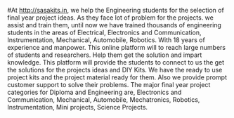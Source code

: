 #At http://sasakits.in, we help the Engineering students for the selection of final year project ideas. As they face lot of problem for the projects.
we assist and train them, until now we have trained thousands of engineering students in the areas of Electrical, Electronics and Communication, Instrumentation, Mechanical, Automobile, Robotics.
With 18 years of experience and manpower. This online platform will to reach large numbers of students and researchers. Help them get the solution and impart knowledge. This platform will provide the students to connect to us the get the solutions for the projects ideas and DIY Kits.
We have the ready to use project kits and the project material ready for them. Also we provide prompt customer support to solve their problems.
The major final year project categories for Diploma and Engineering are, Electronics and Communication, Mechanical, Automobile, Mechatronics, Robotics,  Instrumentation, Mini projects, Science Projects.
